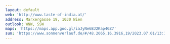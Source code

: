 ```yaml
---
layout: default
web: 'http://www.taste-of-india.at/'
address: Marxergasse 19, 1030 Wien
outlook: WNW, SSW
maps: 'https://maps.app.goo.gl/iaJyNe6BJ2Kap4GZ7'
sun: 'https://www.sonnenverlauf.de/#/48.2065,16.3916,19/2023.07.01/13:16/1/0'
---
```

<div id="map" class="map"></div>

<script>

// https://digitales.wien.gv.at/wp-content/uploads/sites/47/2019/01/adressservice-doku.pdf
var geocodeapi='http://data.wien.gv.at/daten/OGDAddressService.svc/GetAddressInfo?crs=EPSG:3857&Address=';

var map;
var search_done=false;
var kote=0;

async function fetchData(addr)
{
    try {
       const response= await fetch(geocodeapi+addr)
       const data= await response.json();
       mypoint=data.features[0].geometry.coordinates;
       return mypoint;

    } catch (error) {
      console.error('Error fetching data:', error);
    }
}

 var vectorLayer = new ol.layer.Vector({ 
            source: new ol.source.Vector({
                format: new ol.format.GeoJSON(),
                url: function (extent) {
                   // console.log ('wfs request');
                return 'https://data.wien.gv.at/daten/geo' +
                '?service=WFS' + 
                '&request=GetFeature' +
                '&version=1.1.0' +
                '&typeName=ogdwien:FMZKBKMOGD'+
                '&srsName=EPSG:3857' +
                '&outputFormat=application/json' +
                '&bbox=' + extent.join(',') + ',EPSG:3857';
                },
                strategy: ol.loadingstrategy.bbox,
            }),
        });


vectorLayer.getSource().on('change', 
    function(evt){
    const source = evt.target;
    const numFeatures = source.getFeatures().length;

    if (search_done || source.getState() != 'ready' || numFeatures<2) 
        return;

    console.log("marching the sundir");
    var centerCoordinates = map.getView().getCenter();

    features = vectorLayer.getSource().getFeaturesAtCoordinate(centerCoordinates)
    startbuilding_id=features[0].getProperties().BW_GEB_ID;
    console.log ("startbuilding "+startbuilding_id);

    //TODO: get building id at start
    // dont stop till we got a new building id

    outside_startbuilding=[];
    for (let i = 1; i <= 150; i+=1) {
        coords=[centerCoordinates[0] - Math.cos(sunAzimuth)*i,
            centerCoordinates[1] - Math.sin(sunAzimuth)*i];

        features = vectorLayer.getSource().getFeaturesAtCoordinate(coords);
        if (features.length==0 && outside_startbuilding.length==0)
        {
            console.log ("found outside, setting first outside_startbuilding point")
            outside_startbuilding=coords;
        }


        nextbuilding_id=0
        if (features.length==0)
        {
           //         continue
        }
        else
            nextbuilding_id=features[0].getProperties().BW_GEB_ID

        // to calc dist, Haversine formula is designed for spherical Earth, and Web Mercator uses a slightly different projection. for short distances it's ok
        if (outside_startbuilding.length==0)
        {
            dX=coords[0]-centerCoordinates[0];
            dY=coords[1]-centerCoordinates[1];
            dist=Math.sqrt(dX*dX + dY * dY);
            console.log(
            "building id " + nextbuilding_id +
             " dist "+dist
            );
        }
        else
        {
            dX=coords[0]-outside_startbuilding[0];
            dY=coords[1]-outside_startbuilding[1];
            dist=Math.sqrt(dX*dX + dY * dY);
            console.log(
            "OUTSIDE building id " + nextbuilding_id +
            " dist "+dist
            );
        }
        
                
        if (nextbuilding_id==startbuilding_id || features.length==0)
        {
            continue;
        }
        kote=features[0].getProperties().O_KOTE;
        console.log("angle to top of building "+ Math.atan2(kote, dist) * (180 / Math.PI));

        if (!search_done)
        {
            search_done=true;
            draw_search_line(centerCoordinates, 'red');
            draw_search_line(outside_startbuilding, 'green');
            break;
        }
        
    }
});

function draw_search_line(centerCoordinates, col)
{
    var lineString = new ol.geom.LineString([
                    centerCoordinates,  coords 
                ]);
                var lineFeature = new ol.Feature(lineString);   
                lineFeature.setStyle(
                    new ol.style.Style({
                        stroke: new ol.style.Stroke({
                        color: col,
                        width: 1,  
                        }),
                    })
                    );
                vectorLayer.getSource().addFeature(lineFeature);
}

///////////////////////////////////////

async function createMap(addr) //130
{
    try {
        // Wait for the fetch operation to complete
        const coordinates = await fetchData(addr);

        const lonLatCoordinate = ol.proj.toLonLat(coordinates);
        console.log('Longitude/Latitude:', lonLatCoordinate);

        console.log("sunAlt "+sunAlt );

        console.log("sunAzimuth "+ sunAzimuth);
   
        const key = 'i9xwr1qrYDFkU4CYpnLq';
        const raster = new ol.layer.Tile({
            source: new ol.source.XYZ({
            url: 'https://api.maptiler.com/tiles/satellite/{z}/{x}/{y}.jpg?key=' + key,
            maxZoom: 20,
            }),
        });
       
        map = new ol.Map({
            target: 'map',
            layers: [
                new ol.layer.Tile({
                source: new ol.source.OSM(),
                }),
                vectorLayer,
            ],
            view: new ol.View({
                center:  coordinates, 
                zoom: 20,
            }),
        });
    } catch (error) {
        console.error('Error creating map:', error);
    }
}
  
// taste of india coords
const latitude =  48.20644906; 
const longitude = 16.39176681;

const futureDate = new Date(new Date().getTime() - 2 * 60 * 60 * 1000 + 1000*60*8);
console.log (futureDate)
const sunPosition = SunCalc.getPosition(
     //new Date(),
    futureDate, latitude, longitude);

// adjust so angle is measured counterclockwise 
//   from the positive x-axis
const sunAzimuth = Math.PI /2 - sunPosition.azimuth;

const sunAlt = sunPosition.altitude * 180 / Math.PI;
    
createMap("Marxergasse%2019");

console.log("kote: "+kote)


 


</script>